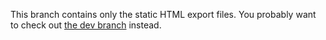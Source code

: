 This branch contains only the static HTML export files.
You probably want to check out [the dev branch](https://github.com/pcraig3/pcraig.github.io/tree/dev) instead.
